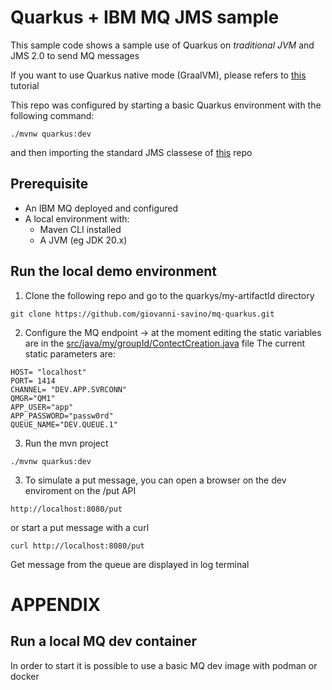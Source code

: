 # Quarkus + IBM MQ JMS sample
This sample code shows a sample use of Quarkus on *traditional JVM* and JMS 2.0 to send MQ messages

If you want to use Quarkus native mode (GraalVM), please refers to [this](https://github.com/ibm-messaging/mq-dev-patterns/tree/master/amqp-qpid) tutorial

This repo was configured by starting a basic Quarkus environment with the following command:
```console
./mvnw quarkus:dev
```
and then importing the standard JMS classese of [this](https://github.com/ibm-messaging/mq-dev-patterns/tree/master/JMS) repo


## Prerequisite
* An IBM MQ deployed and configured
* A local environment with:
  * Maven CLI installed
  * A JVM (eg JDK 20.x)

## Run the local demo environment

1. Clone the following repo and go to the quarkys/my-artifactId directory
```console
git clone https://github.com/giovanni-savino/mq-quarkus.git
```
2. Configure the MQ endpoint -> at the moment editing the static variables are in the [src/java/my/groupId/ContectCreation.java](quarkus/my-artifactId/src/main/java/my/groupId/ContexCreation.java) file
The current static parameters are:
```console
HOST= "localhost"
PORT= 1414
CHANNEL= "DEV.APP.SVRCONN"
QMGR="QM1"
APP_USER="app"
APP_PASSWORD="passw0rd"
QUEUE_NAME="DEV.QUEUE.1"
```
3. Run the mvn project
```console
./mvnw quarkus:dev
```

3. To simulate a put message, you can open a browser on the dev enviroment on the /put API

```console
http://localhost:8080/put
```
or start a put message with a curl
```console
curl http://localhost:8080/put
```
Get message from the queue are displayed in log terminal


# APPENDIX

## Run a local MQ dev container 
In order to start it is possible to use a basic MQ dev image with podman or docker

